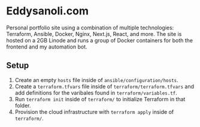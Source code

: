 # Eddysanoli.com

Personal portfolio site using a combination of multiple technologies: Terraform, Ansible, Docker, Nginx, Next.js, React, and more. The site is hosted on a 2GB Linode and runs a group of Docker containers for both the frontend and my automation bot.

## Setup

1. Create an empty `hosts` file inside of `ansible/configuration/hosts`.
2. Create a `terraform.tfvars` file inside of `terraform/terraform.tfvars` and add definitions for the varibales found in `terraform/variables.tf`.
3. Run `terraform init` inside of `terraform/` to initialize Terraform in that folder.
4. Provision the cloud infrastructure with `terraform apply` inside of `terraform/`.

